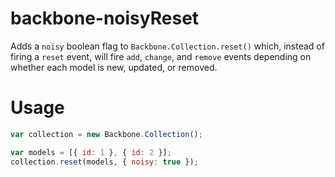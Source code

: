 backbone-noisyReset
===================

Adds a ```noisy``` boolean flag to ```Backbone.Collection.reset()``` which, instead of firing a ```reset``` event, will fire ```add```, ```change```, and ```remove``` events depending on whether each model is new, updated, or removed.

# Usage

```javascript
var collection = new Backbone.Collection();

var models = [{ id: 1 }, { id: 2 }];
collection.reset(models, { noisy: true });
```